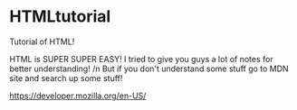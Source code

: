 # HTMLtutorial
Tutorial of HTML!

HTML is SUPER SUPER EASY!
I tried to give you guys a lot of notes for better understanding! /n
But if you don't understand some stuff go to MDN site and search up some stuff!

https://developer.mozilla.org/en-US/
